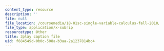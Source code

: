 ```yaml
---
content_type: resource
description: ''
file: null
file_location: /coursemedia/18-01sc-single-variable-calculus-fall-2010/f684549d0b0c508ab3aa2a1237814bc4_ryLdyDrBfvI.vtt
file_type: application/x-subrip
resourcetype: Other
title: 3play caption file
uid: f684549d-0b0c-508a-b3aa-2a1237814bc4
---
```

